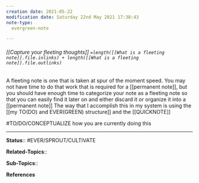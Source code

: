 ```yaml
---
creation date: 2021-05-22
modification date: Saturday 22nd May 2021 17:38:43
note-type: 
  evergreen-note

---
```


###### [[Capture your fleeting thoughts]] `=length([[What is a fleeting note]].file.inlinks) + length([[What is a fleeting note]].file.outlinks)`

A fleeting note is one that is taken at spur of the moment speed. You may not have time to do that work that is required for a [[permanent note]], but you should have enough time to categorize your note as a fleeting note so that you can easily find it later on and either discard it or organize it into a [[permanent note]]
The way that I accomplish this in my system is using the [[my TO(DO) and EVER(GREEN) structure]] and the [[QUICKNOTE]]

#TO/DO/CONCEPTUALIZE how you are currently doing this

---

**Status**:: #EVER/SPROUT/CULTIVATE 

**Related-Topics**:: 
	
**Sub-Topics**::
	
**References**